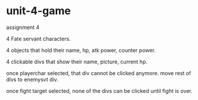 # unit-4-game
assignment 4

4 Fate servant characters.

4 objects that hold their name, hp, atk power, counter power.

4 clickable divs that show their name, picture, current hp.

once playerchar selected, that div cannot be clicked anymore. move rest of divs to enemysvt div.

once fight target selected, none of the divs can be clicked until fight is over.

